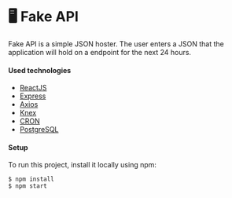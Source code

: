 # 🖥️ Fake API

Fake API is a simple JSON hoster.
The user enters a JSON that the application will hold on a endpoint for the next 24 hours.

#### Used technologies

- [ReactJS](https://reactjs.org/)
- [Express](https://expressjs.com/)
- [Axios](https://github.com/axios/axios)
- [Knex](http://knexjs.org/)
- [CRON](https://www.npmjs.com/package/cron)
- [PostgreSQL](https://www.postgresql.org/)

#### Setup

To run this project, install it locally using npm:
```
$ npm install
$ npm start
```
